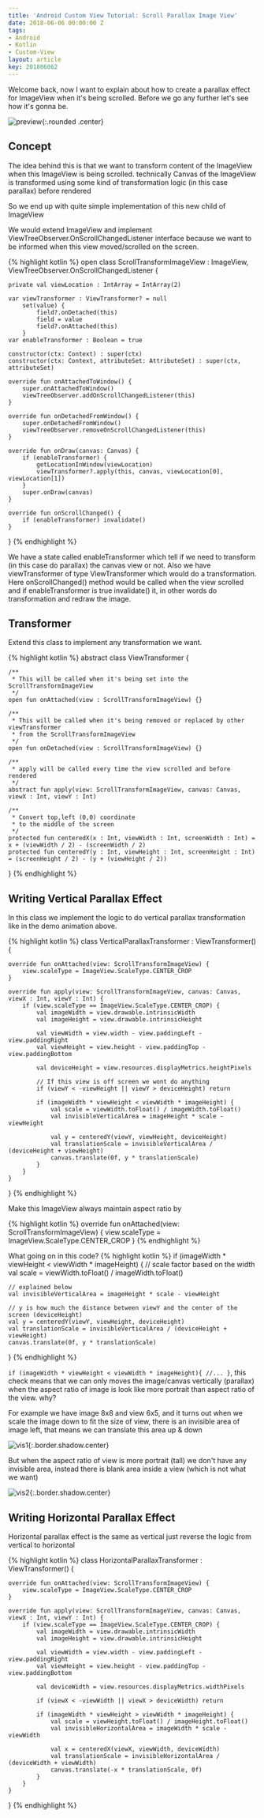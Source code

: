 ```yaml
---
title: 'Android Custom View Tutorial: Scroll Parallax Image View'
date: 2018-06-06 00:00:00 Z
tags:
- Android
- Kotlin
- Custom-View
layout: article
key: 201806062
---
```


Welcome back, now I want to explain about how to create a parallax effect for ImageView when it's being scrolled. Before we go any further let's see how it's gonna be.

<!--more-->

![preview](/assets/images/seiv/screenshot_1.gif){:.rounded .center}

## Concept
The idea behind this is that we want to transform content of the ImageView when this ImageView is being scrolled. technically Canvas of the ImageView is transformed using some kind of transformation logic (in this case parallax) before rendered

So we end up with quite simple implementation of this new child of ImageView

We would extend ImageView and implement ViewTreeObserver.OnScrollChangedListener interface because we want to be informed when this view moved/scrolled on the screen.

{% highlight kotlin %}
open class ScrollTransformImageView : ImageView, ViewTreeObserver.OnScrollChangedListener {

    private val viewLocation : IntArray = IntArray(2)

    var viewTransformer : ViewTransformer? = null
        set(value) {
            field?.onDetached(this)
            field = value
            field?.onAttached(this)
        }
    var enableTransformer : Boolean = true

    constructor(ctx: Context) : super(ctx)
    constructor(ctx: Context, attributeSet: AttributeSet) : super(ctx, attributeSet)

    override fun onAttachedToWindow() {
        super.onAttachedToWindow()
        viewTreeObserver.addOnScrollChangedListener(this)
    }

    override fun onDetachedFromWindow() {
        super.onDetachedFromWindow()
        viewTreeObserver.removeOnScrollChangedListener(this)
    }

    override fun onDraw(canvas: Canvas) {
        if (enableTransformer) {
            getLocationInWindow(viewLocation)
            viewTransformer?.apply(this, canvas, viewLocation[0], viewLocation[1])
        }
        super.onDraw(canvas)
    }

    override fun onScrollChanged() {
        if (enableTransformer) invalidate()
    }
}
{% endhighlight %}

We have a state called enableTransformer which tell if we need to transform (in this case do parallax) the canvas view or not. Also we have viewTransformer of type ViewTransformer which would do a transformation.
Here onScrollChanged() method would be called when the view scrolled and if enableTransformer is true invalidate() it, in other words do transformation and redraw the image.

## Transformer

Extend this class to implement any transformation we want.

{% highlight kotlin %}
abstract class ViewTransformer {

    /**
     * This will be called when it's being set into the ScrollTransformImageView
     */
    open fun onAttached(view : ScrollTransformImageView) {}

    /**
     * This will be called when it's being removed or replaced by other viewTransformer
     * from the ScrollTransformImageView
     */
    open fun onDetached(view : ScrollTransformImageView) {}

    /**
     * apply will be called every time the view scrolled and before rendered
     */
    abstract fun apply(view: ScrollTransformImageView, canvas: Canvas, viewX : Int, viewY : Int)

    /**
     * Convert top,left (0,0) coordinate
     * to the middle of the screen
     */
    protected fun centeredX(x : Int, viewWidth : Int, screenWidth : Int) = x + (viewWidth / 2) - (screenWidth / 2)
    protected fun centeredY(y : Int, viewHeight : Int, screenHeight : Int) = (screenHeight / 2) - (y + (viewHeight / 2))
}
{% endhighlight %}

## Writing Vertical Parallax Effect

In this class we implement the logic to do vertical parallax transformation like in the demo animation above.

{% highlight kotlin %}
class VerticalParallaxTransformer : ViewTransformer() {

    override fun onAttached(view: ScrollTransformImageView) {
        view.scaleType = ImageView.ScaleType.CENTER_CROP
    }

    override fun apply(view: ScrollTransformImageView, canvas: Canvas, viewX : Int, viewY : Int) {
        if (view.scaleType == ImageView.ScaleType.CENTER_CROP) {
            val imageWidth = view.drawable.intrinsicWidth
            val imageHeight = view.drawable.intrinsicHeight

            val viewWidth = view.width - view.paddingLeft - view.paddingRight
            val viewHeight = view.height - view.paddingTop - view.paddingBottom

            val deviceHeight = view.resources.displayMetrics.heightPixels

            // If this view is off screen we wont do anything
            if (viewY < -viewHeight || viewY > deviceHeight) return

            if (imageWidth * viewHeight < viewWidth * imageHeight) {
                val scale = viewWidth.toFloat() / imageWidth.toFloat()
                val invisibleVerticalArea = imageHeight * scale - viewHeight

                val y = centeredY(viewY, viewHeight, deviceHeight)
                val translationScale = invisibleVerticalArea / (deviceHeight + viewHeight)
                canvas.translate(0f, y * translationScale)
            }
        }
    }
}
{% endhighlight %}

Make this ImageView always maintain aspect ratio by

{% highlight kotlin %}
override fun onAttached(view: ScrollTransformImageView) {
    view.scaleType = ImageView.ScaleType.CENTER_CROP
}
{% endhighlight %}

What going on in this code?
{% highlight kotlin %}
if (imageWidth * viewHeight < viewWidth * imageHeight) {
	// scale factor based on the width
	val scale = viewWidth.toFloat() / imageWidth.toFloat()

    // explained below
	val invisibleVerticalArea = imageHeight * scale - viewHeight

	// y is how much the distance between viewY and the center of the screen (deviceHeight)
	val y = centeredY(viewY, viewHeight, deviceHeight)
	val translationScale = invisibleVerticalArea / (deviceHeight + viewHeight)
	canvas.translate(0f, y * translationScale)
}
{% endhighlight %}

`if (imageWidth * viewHeight < viewWidth * imageHeight){ //... }`, this check means that we can only moves the image/canvas vertically (parallax) when the aspect ratio of image is look like more portrait than aspect ratio of the view. why?

For example we have image 8x8 and view 6x5, and it turns out when we scale the image down to fit the size of view, there is an invisible area of image left, that means we can translate this area up & down

![vis1](/assets/images/seiv/vis1.png){:.border.shadow.center}

But when the aspect ratio of view is more portrait (tall) we don't have any invisible area, instead there is blank area inside a view (which is not what we want)

![vis2](/assets/images/seiv/vis2.png){:.border.shadow.center}

## Writing Horizontal Parallax Effect

Horizontal parallax effect is the same as vertical just reverse the logic from vertical to horizontal

{% highlight kotlin %}
class HorizontalParallaxTransformer : ViewTransformer() {

    override fun onAttached(view: ScrollTransformImageView) {
        view.scaleType = ImageView.ScaleType.CENTER_CROP
    }

    override fun apply(view: ScrollTransformImageView, canvas: Canvas, viewX : Int, viewY : Int) {
        if (view.scaleType == ImageView.ScaleType.CENTER_CROP) {
            val imageWidth = view.drawable.intrinsicWidth
            val imageHeight = view.drawable.intrinsicHeight

            val viewWidth = view.width - view.paddingLeft - view.paddingRight
            val viewHeight = view.height - view.paddingTop - view.paddingBottom

            val deviceWidth = view.resources.displayMetrics.widthPixels

            if (viewX < -viewWidth || viewX > deviceWidth) return

            if (imageWidth * viewHeight > viewWidth * imageHeight) {
                val scale = viewHeight.toFloat() / imageHeight.toFloat()
                val invisibleHorizontalArea = imageWidth * scale - viewWidth

                val x = centeredX(viewX, viewWidth, deviceWidth)
                val translationScale = invisibleHorizontalArea / (deviceWidth + viewWidth)
                canvas.translate(-x * translationScale, 0f)
            }
        }
    }

}
{% endhighlight %}